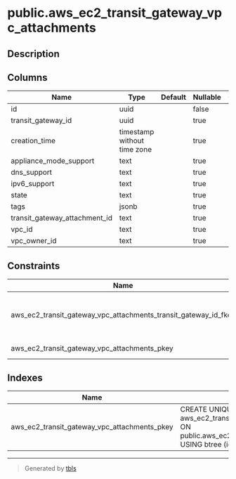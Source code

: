 # public.aws_ec2_transit_gateway_vpc_attachments

## Description

## Columns

| Name | Type | Default | Nullable | Children | Parents | Comment |
| ---- | ---- | ------- | -------- | -------- | ------- | ------- |
| id | uuid |  | false |  |  |  |
| transit_gateway_id | uuid |  | true |  | [public.aws_ec2_transit_gateways](public.aws_ec2_transit_gateways.md) |  |
| creation_time | timestamp without time zone |  | true |  |  |  |
| appliance_mode_support | text |  | true |  |  |  |
| dns_support | text |  | true |  |  |  |
| ipv6_support | text |  | true |  |  |  |
| state | text |  | true |  |  |  |
| tags | jsonb |  | true |  |  |  |
| transit_gateway_attachment_id | text |  | true |  |  |  |
| vpc_id | text |  | true |  |  |  |
| vpc_owner_id | text |  | true |  |  |  |

## Constraints

| Name | Type | Definition |
| ---- | ---- | ---------- |
| aws_ec2_transit_gateway_vpc_attachments_transit_gateway_id_fkey | FOREIGN KEY | FOREIGN KEY (transit_gateway_id) REFERENCES aws_ec2_transit_gateways(id) ON DELETE CASCADE |
| aws_ec2_transit_gateway_vpc_attachments_pkey | PRIMARY KEY | PRIMARY KEY (id) |

## Indexes

| Name | Definition |
| ---- | ---------- |
| aws_ec2_transit_gateway_vpc_attachments_pkey | CREATE UNIQUE INDEX aws_ec2_transit_gateway_vpc_attachments_pkey ON public.aws_ec2_transit_gateway_vpc_attachments USING btree (id) |

---

> Generated by [tbls](https://github.com/k1LoW/tbls)
